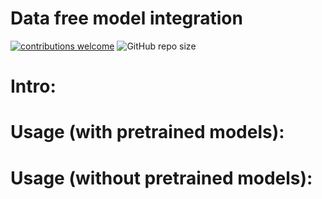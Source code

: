 # Data free model integration

[![contributions welcome](https://img.shields.io/badge/contributions-welcome-blue?style=plastic)](./CONTRIBUTING.md)
![GitHub repo size](https://img.shields.io/github/repo-size/Guy-Shapira/DeepInversion?style=plastic)

# Intro:


# Usage (with pretrained models):

# Usage (without pretrained models):

